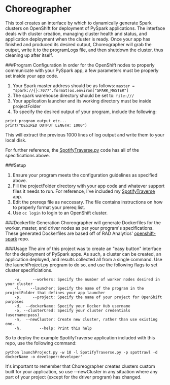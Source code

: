 # Choreographer

This tool creates an interface by which to dynamically generate Spark clusters on OpenShift for deployment of PySpark applications. The interface deals with cluster creation, managing cluster health and status, and application deployment when the cluster is ready. Once your app has finished and produced its desired output, Choreographer will grab the output, write it to the programLogs file, and then shutdown the cluster, thus cleaning up after itself.

###Program Configuration
In order for the OpenShift nodes to properly communicate with your PySpark app, a few parameters must be properly set inside your app code.

1. Your Spark master address should be as follows: `master = "spark://{}:7077".format(os.environ["SPARK_MASTER"]`
2. The spark warehouse directory should be set to: `file:///`
3. Your application launcher and its working directory must be inside projectFolder
4. To specify the desired output of your program, include the following:
```
print program output etc...
print("DESIRED OUTPUT LENGTH: 1000")
```
This will extract the previous 1000 lines of log output and write them to your local disk.

For further reference, the [SpotifyTraverse.py](https://github.com/RobGeada/OpenShift-Deploy/blob/master/projectFolder/SpotifyTraverse.py) code has all of the specifications above.

###Setup
1. Ensure your program meets the configuration guidelines as specified above.
2. Fill the projectFolder directory with your app code and whatever support files it needs to run. For reference, I've included my [SpotifyTraverse](https://github.com/RobGeada/SpotifyTraverse) app.
3. Edit the prereqs file as neccesary. The file contains instructions on how to properly format your prereq list.
4. Use `oc login` to login to an OpenShift cluster.

###Dockerfile Generation
Choreographer will generate Dockerfiles for the worker, master, and driver nodes as per your program's specifications. These generated Dockerfiles are based off of RAD Analytics' [openshift-spark](https://github.com/radanalyticsio/openshift-spark) repo.


###Usage
The aim of this project was to create an "easy button" interface for the deployment of PySpark apps. As such, a cluster can be created, an application deployed, and results collected all from a single command. Use the launchProject.py program to do so, and use the following flags to set cluster specificiations.
```
    -w,     --workers: Specify the number of worker nodes desired in your cluster
	-l,    --launcher: Specify the name of the program in the projectFolder that defines your app launcher
	-p,     --project: Specify the name of your project for OpenShift purposes
	-d,  --dockerName: Specify your Docker Hub username
	-o, --clusterCred: Specify your cluster credentials (username:pass)
	-n,  --newCluster: Create new cluster, rather than use existing one.
 	-h,        --help: Print this help
```
So to deploy the example SpotifyTraverse application included with this repo, use the following command:

`python launchProject.py -w 10 -l SpotifyTraverse.py -p spottrawl -d dockerName -o developer:developer'`

It's important to remember that Choreographer creates clusters custom built for your application, so use --newCluster in any situation where any part of your project (except for the driver program) has changed.
